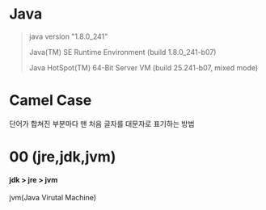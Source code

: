 Java
====

> java version "1.8.0_241"
> 
>	Java(TM) SE Runtime Environment (build 1.8.0_241-b07)
>	
> Java HotSpot(TM) 64-Bit Server VM (build 25.241-b07, mixed mode)

# Camel Case 
단어가 합쳐진 부분마다 맨 처음 글자를 대문자로 표기하는 방법


# 00 (jre,jdk,jvm)
#### jdk > jre > jvm

jvm(Java Virutal Machine)


